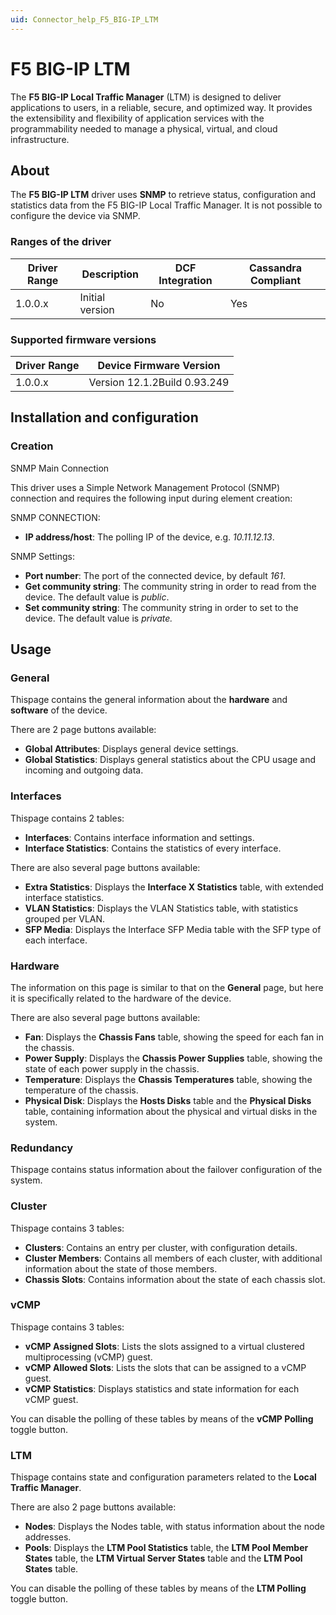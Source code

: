 ```yaml
---
uid: Connector_help_F5_BIG-IP_LTM
---
```


# F5 BIG-IP LTM

The **F5 BIG-IP Local Traffic Manager** (LTM) is designed to deliver applications to users, in a reliable, secure, and optimized way. It provides the extensibility and flexibility of application services with the programmability needed to manage a physical, virtual, and cloud infrastructure.

## About

The **F5 BIG-IP LTM** driver uses **SNMP** to retrieve status, configuration and statistics data from the F5 BIG-IP Local Traffic Manager. It is not possible to configure the device via SNMP.

### Ranges of the driver

| **Driver Range** | **Description** | **DCF Integration** | **Cassandra Compliant** |
|------------------|-----------------|---------------------|-------------------------|
| 1.0.0.x          | Initial version | No                  | Yes                     |

### Supported firmware versions

| **Driver Range** | **Device Firmware Version**  |
|------------------|------------------------------|
| 1.0.0.x          | Version 12.1.2Build 0.93.249 |

## Installation and configuration

### Creation

SNMP Main Connection

This driver uses a Simple Network Management Protocol (SNMP) connection and requires the following input during element creation:

SNMP CONNECTION:

- **IP address/host**: The polling IP of the device, e.g. *10.11.12.13*.

SNMP Settings:

- **Port number**: The port of the connected device, by default *161*.
- **Get community string**: The community string in order to read from the device. The default value is *public*.
- **Set community string**: The community string in order to set to the device. The default value is *private.*

## Usage

### General

Thispage contains the general information about the **hardware** and **software** of the device.

There are 2 page buttons available:

- **Global Attributes**: Displays general device settings.
- **Global Statistics**: Displays general statistics about the CPU usage and incoming and outgoing data.

### Interfaces

Thispage contains 2 tables:

- **Interfaces**: Contains interface information and settings.
- **Interface Statistics**: Contains the statistics of every interface.

There are also several page buttons available:

- **Extra Statistics**: Displays the **Interface X Statistics** table, with extended interface statistics.
- **VLAN Statistics**: Displays the VLAN Statistics table, with statistics grouped per VLAN.
- **SFP Media**: Displays the Interface SFP Media table with the SFP type of each interface.

### Hardware

The information on this page is similar to that on the **General** page, but here it is specifically related to the hardware of the device.

There are also several page buttons available:

- **Fan**: Displays the **Chassis Fans** table, showing the speed for each fan in the chassis.
- **Power Supply**: Displays the **Chassis Power Supplies** table, showing the state of each power supply in the chassis.
- **Temperature**: Displays the **Chassis Temperatures** table, showing the temperature of the chassis.
- **Physical Disk**: Displays the **Hosts Disks** table and the **Physical Disks** table, containing information about the physical and virtual disks in the system.

### Redundancy

Thispage contains status information about the failover configuration of the system.

### Cluster

Thispage contains 3 tables:

- **Clusters**: Contains an entry per cluster, with configuration details.
- **Cluster Members**: Contains all members of each cluster, with additional information about the state of those members.
- **Chassis Slots**: Contains information about the state of each chassis slot.

### vCMP

Thispage contains 3 tables:

- **vCMP Assigned Slots**: Lists the slots assigned to a virtual clustered multiprocessing (vCMP) guest.
- **vCMP Allowed Slots**: Lists the slots that can be assigned to a vCMP guest.
- **vCMP Statistics**: Displays statistics and state information for each vCMP guest.

You can disable the polling of these tables by means of the **vCMP Polling** toggle button.

### LTM

Thispage contains state and configuration parameters related to the **Local Traffic Manager**.

There are also 2 page buttons available:

- **Nodes**: Displays the Nodes table, with status information about the node addresses.
- **Pools**: Displays the **LTM Pool Statistics** table, the **LTM Pool Member States** table, the **LTM Virtual Server States** table and the **LTM Pool States** table.

You can disable the polling of these tables by means of the **LTM Polling** toggle button.
